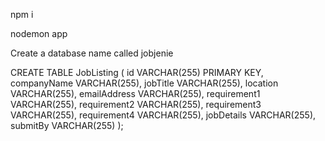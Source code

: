 <!-- Package installation -->
npm i 

<!-- To run the application -->
nodemon app


<!-- DATABASES -->
Create a database name called jobjenie

<!-- Run this command to create -->
CREATE TABLE JobListing (
    id VARCHAR(255) PRIMARY KEY,
    companyName VARCHAR(255),
    jobTitle VARCHAR(255),
    location VARCHAR(255),
    emailAddress VARCHAR(255),
    requirement1 VARCHAR(255),
    requirement2 VARCHAR(255),
    requirement3 VARCHAR(255),
    requirement4 VARCHAR(255),
    jobDetails VARCHAR(255),
    submitBy VARCHAR(255)
);
